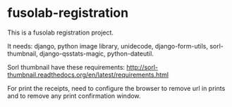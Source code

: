 fusolab-registration
=======

This is a fusolab registration project.

It needs: django, python image library, unidecode, django-form-utils, sorl-thumbnail, django-qsstats-magic, python-dateutil.

Sorl thumbnail have these requirements: http://sorl-thumbnail.readthedocs.org/en/latest/requirements.html

For print the receipts, need to configure the browser to remove url in prints and to remove any print confirmation window.



